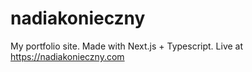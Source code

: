 # nadiakonieczny

My portfolio site. Made with Next.js + Typescript. Live at https://nadiakonieczny.com

